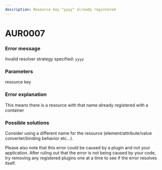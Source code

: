 ```yaml
---
description: Resource key "yyyy" already registered
---
```


# AUR0007

### **Error message**

Invalid resolver strategy specified: `yyyy`

### **Parameters**

resource key

### Error explanation

This means there is a resource with that name already registered with a container

### Possible solutions

Consider using a different name for the resource (element/attribute/value converter/binding behavior etc...).

Please also note that this error could be caused by a plugin and not your application. After ruling out that the error is not being caused by your code, try removing any registered plugins one at a time to see if the error resolves itself.
